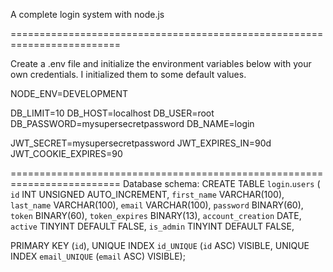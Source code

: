 A complete login system with node.js

=========================================================================

Create a .env file and initialize the environment variables below with your own credentials. I initialized them to some default values.

NODE_ENV=DEVELOPMENT

DB_LIMIT=10
DB_HOST=localhost
DB_USER=root
DB_PASSWORD=mysupersecretpassword
DB_NAME=login

JWT_SECRET=mysupersecretpassword
JWT_EXPIRES_IN=90d
JWT_COOKIE_EXPIRES=90

=========================================================================
Database schema:
CREATE TABLE `login`.`users` (
  `id` INT UNSIGNED AUTO_INCREMENT,
  `first_name` VARCHAR(100),
  `last_name` VARCHAR(100),
  `email` VARCHAR(100),
  `password` BINARY(60),
  `token` BINARY(60),
  `token_expires` BINARY(13),
  `account_creation` DATE,
  `active` TINYINT DEFAULT FALSE, 
  `is_admin` TINYINT DEFAULT FALSE,

  PRIMARY KEY (`id`),
  UNIQUE INDEX `id_UNIQUE` (`id` ASC) VISIBLE,
  UNIQUE INDEX `email_UNIQUE` (`email` ASC) VISIBLE);
